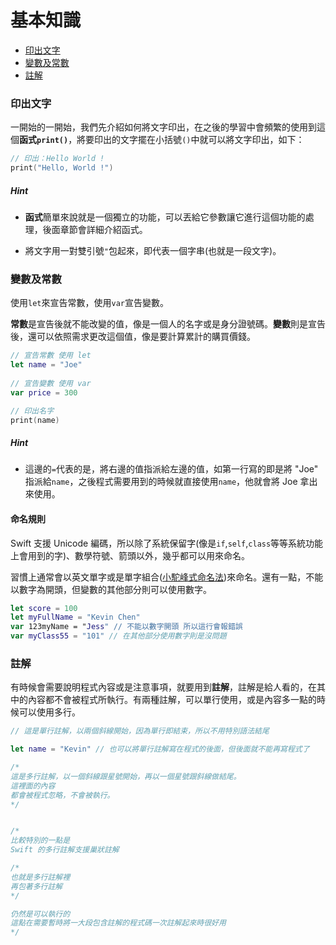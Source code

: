 # 基本知識

- [印出文字](#print)
- [變數及常數](#let_var)
- [註解](#comment)

<a name="print"></a>
### 印出文字

一開始的一開始，我們先介紹如何將文字印出，在之後的學習中會頻繁的使用到這個**函式`print()`**，將要印出的文字擺在小括號`()`中就可以將文字印出，如下：

```swift
// 印出：Hello World !
print("Hello, World !")

```

##### Hint

- **函式**簡單來說就是一個獨立的功能，可以丟給它參數讓它進行這個功能的處理，後面章節會詳細介紹函式。

-  將文字用一對雙引號`"`包起來，即代表一個字串(也就是一段文字)。

<a name="let_var"></a>
### 變數及常數

使用`let`來宣告常數，使用`var`宣告變數。

**常數**是宣告後就不能改變的值，像是一個人的名字或是身分證號碼。**變數**則是宣告後，還可以依照需求更改這個值，像是要計算累計的購買價錢。

```swift
// 宣告常數 使用 let
let name = "Joe"
    
// 宣告變數 使用 var
var price = 300

// 印出名字
print(name)

```

##### Hint

-  這邊的`=`代表的是，將右邊的值指派給左邊的值，如第一行寫的即是將 "Joe" 指派給`name`，之後程式需要用到的時候就直接使用`name`，他就會將 Joe 拿出來使用。

#### 命名規則

Swift 支援 Unicode 編碼，所以除了系統保留字(像是`if`,`self`,`class`等等系統功能上會用到的字)、數學符號、箭頭以外，幾乎都可以用來命名。

習慣上通常會以英文單字或是單字組合([小駝峰式命名法](../more/camel_case_naming.md))來命名。還有一點，不能以數字為開頭，但變數的其他部分則可以使用數字。

```swift
let score = 100
let myFullName = "Kevin Chen"
var 123myName = "Jess" // 不能以數字開頭 所以這行會報錯誤
var myClass55 = "101" // 在其他部分使用數字則是沒問題

```

<a name="comment"></a>
### 註解

有時候會需要說明程式內容或是注意事項，就要用到**註解**，註解是給人看的，在其中的內容都不會被程式所執行。有兩種註解，可以單行使用，或是內容多一點的時候可以使用多行。

```swift
// 這是單行註解，以兩個斜線開始，因為單行即結束，所以不用特別語法結尾

let name = "Kevin" // 也可以將單行註解寫在程式的後面，但後面就不能再寫程式了

/*
這是多行註解，以一個斜線跟星號開始，再以一個星號跟斜線做結尾。
這裡面的內容
都會被程式忽略，不會被執行。
*/


/*
比較特別的一點是
Swift 的多行註解支援巢狀註解

/*
也就是多行註解裡
再包著多行註解
*/

仍然是可以執行的
這點在需要暫時將一大段包含註解的程式碼一次註解起來時很好用
*/

```

